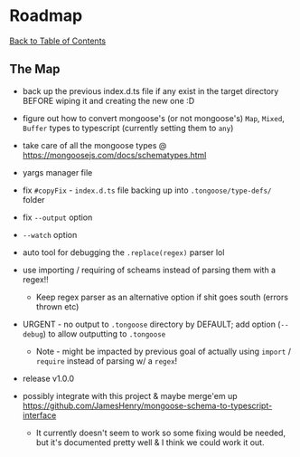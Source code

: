 # Roadmap

[Back to Table of Contents](https://github.com/tongoose/tongoose#table-of-contents)

## The Map

- back up the previous index.d.ts file if any exist in the target directory BEFORE wiping it and creating the new one :D

- figure out how to convert mongoose's (or not mongoose's) `Map`, `Mixed`, `Buffer` types to typescript (currently setting them to `any`)

- take care of all the mongoose types @ https://mongoosejs.com/docs/schematypes.html

- yargs manager file

- fix `#copyFix` - `index.d.ts` file backing up into `.tongoose/type-defs/` folder

- fix `--output` option

- `--watch` option

- auto tool for debugging the `.replace(regex)` parser lol

- use importing / requiring of scheams instead of parsing them with a regex!!

  - Keep regex parser as an alternative option if shit goes south (errors thrown etc)

- URGENT - no output to `.tongoose` directory by DEFAULT; add option (`--debug`) to allow outputting to `.tongoose`

  - Note - might be impacted by previous goal of actually using `import` / `require` instead of parsing w/ a `regex`!

- release v1.0.0

- possibly integrate with this project & maybe merge'em up https://github.com/JamesHenry/mongoose-schema-to-typescript-interface

  - It currently doesn't seem to work so some fixing would be needed, but it's documented pretty well & I think we could work it out.
